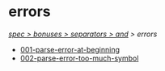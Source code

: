 # errors

*[spec > bonuses > separators > and](..) > errors*

* [001-parse-error-at-beginning](./001-parse-error-at-beginning)
* [002-parse-error-too-much-symbol](./002-parse-error-too-much-symbol)
